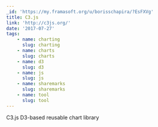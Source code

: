 ```yaml
---
_id: 'https://my.framasoft.org/u/borisschapira/?EsFXVg'
title: C3.js
link: 'http://c3js.org/'
date: '2017-07-27'
tags:
    - name: charting
      slug: charting
    - name: charts
      slug: charts
    - name: d3
      slug: d3
    - name: js
      slug: js
    - name: sharemarks
      slug: sharemarks
    - name: tool
      slug: tool
---
```


<div class="markdown"><p>C3.js D3-based reusable chart library
</p></div>
